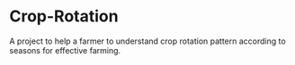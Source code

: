 # Crop-Rotation
A project to help a farmer to understand crop rotation pattern according to seasons for effective farming.